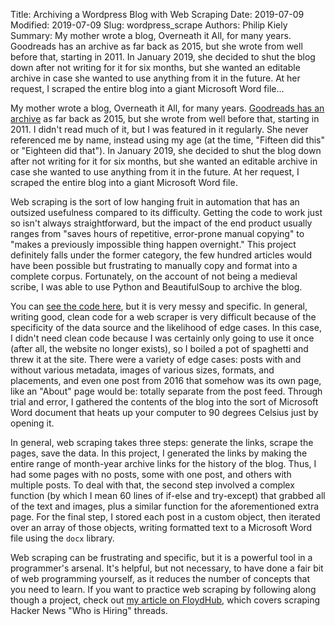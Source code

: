 Title: Archiving a Wordpress Blog with Web Scraping
Date: 2019-07-09
Modified: 2019-07-09
Slug: wordpress_scrape
Authors: Philip Kiely
Summary: My mother wrote a blog, Overneath it All, for many years. Goodreads has an archive as far back as 2015, but she wrote from well before that, starting in 2011. In January 2019, she decided to shut the blog down after not writing for it for six months, but she wanted an editable archive in case she wanted to use anything from it in the future. At her request, I scraped the entire blog into a giant Microsoft Word file...

My mother wrote a blog, Overneath it All, for many years. [Goodreads has an archive](https://www.goodreads.com/author/show/5430737.Robin_Bourjaily/blog) as far back as 2015, but she wrote from well before that, starting in 2011. I didn't read much of it, but I was featured in it regularly. She never referenced me by name, instead using my age (at the time, "Fifteen did this" or "Eighteen did that"). In January 2019, she decided to shut the blog down after not writing for it for six months, but she wanted an editable archive in case she wanted to use anything from it in the future. At her request, I scraped the entire blog into a giant Microsoft Word file.

Web scraping is the sort of low hanging fruit in automation that has an outsized usefulness compared to its difficulty. Getting the code to work just so isn't always straightforward, but the impact of the end product usually ranges from "saves hours of repetitive, error-prone manual copying" to "makes a previously impossible thing happen overnight." This project definitely falls under the former category, the few hundred articles would have been possible but frustrating to manually copy and format into a complete corpus. Fortunately, on the account of not being a medieval scribe, I was able to use Python and BeautifulSoup to archive the blog. 

You can [see the code here](https://github.com/philipkiely/blogscrape), but it is very messy and specific. In general, writing good, clean code for a web scraper is very difficult because of the specificity of the data source and the likelihood of edge cases. In this case, I didn't need clean code because I was certainly only going to use it once (after all, the website no longer exists), so I boiled a pot of spaghetti and threw it at the site. There were a variety of edge cases: posts with and without various metadata, images of various sizes, formats, and placements, and even one post from 2016 that somehow was its own page, like an "About" page would be: totally separate from the post feed. Through trial and error, I gathered the contents of the blog into the sort of Microsoft Word document that heats up your computer to 90 degrees Celsius just by opening it.

In general, web scraping takes three steps: generate the links, scrape the pages, save the data. In this project, I generated the links by making the entire range of month-year archive links for the history of the blog. Thus, I had some pages with no posts, some with one post, and others with multiple posts. To deal with that, the second step involved a complex function (by which I mean 60 lines of if-else and try-except) that grabbed all of the text and images, plus a similar function for the aforementioned extra page. For the final step, I stored each post in a custom object, then iterated over an array of those objects, writing formatted text to a Microsoft Word file using the `docx` library. 

Web scraping can be frustrating and specific, but it is a powerful tool in a programmer's arsenal. It's helpful, but not necessary, to have done a fair bit of web programming yourself, as it reduces the number of concepts that you need to learn. If you want to practice web scraping by following along though a project, check out [my article on FloydHub](https://blog.floydhub.com/web-scraping-with-python/), which covers scraping Hacker News "Who is Hiring" threads.
